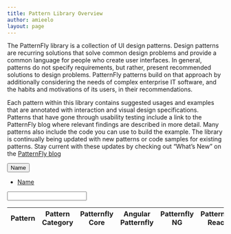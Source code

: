 ```yaml
---
title: Pattern Library Overview
author: amieelo
layout: page
---
```

<p>The PatternFly library is a collection of UI design patterns. Design patterns are recurring solutions that solve
common design problems and provide a common language for people who create user interfaces. In general, patterns do not
specify requirements, but rather, present recommended solutions to design problems. PatternFly patterns build on that
approach by additionally considering the needs of complex enterprise IT software, and the habits and motivations of its
users, in their recommendations.</p>
<p>Each pattern within this library contains suggested usages and examples that are annotated with interaction and
visual design specifications. Patterns that have gone through usability testing include a link to the PatternFly blog
where relevant findings are described in more detail. Many patterns also include the code you can use to build the
example. The library is continually being updated with new patterns or code samples for existing patterns. Stay current
with these updates by checking out “What’s New” on the <a href="https://blog.patternfly.org" target="_blank">PatternFly blog</a></p>

<!-- Textbox Filter -->
<div class="pattern-status-search">
  <div style="width: 300px;">
    <div class="filter-pf">
      <div class="filter-pf-fields">
        <div class="input-group form-group">
          <div class="input-group-btn">
            <div class="dropdown btn-group">
              <button type="button" class="dropdown-toggle btn btn-default" data-toggle="dropdown" aria-haspopup="true" aria-expanded="false">
                Name
                <span class="caret"></span>
              </button>
              <ul class="dropdown-menu">
                <li class="selected"><a href="#">Name</a></li>
              </ul>
            </div>
          </div>
          <input id="inputText" type="text" class="form-control">
        </div>
      </div>
    </div>
  </div>
</div>

<!-- Table HTML -->
<table class="table table-striped pattern-status-table" id="patternTable">
  <thead>
    <tr>
      <th>Pattern</th>
      <th>Pattern Category</th>
      <th>Patternfly Core</th>
      <th>Angular Patternfly</th>
      <th>Patternfly NG</th>
      <th>Patternfly React</th>
    </tr>
  </thead>
</table>

<script>
$(document).ready(function() {

  var patternData = [];

  $.getJSON('https://www.patternfly.org/patternfly-design/status/pattern-status.json', function (data) {

    data.forEach(function (parentValue, index) {

        var designPatterns = parentValue.patterns.map(function(childVal, i) {

          var patternLinks;
          var patternflyCoreLink;
          var angularPatternflyLink;
          var patternflyNgLink;
          var patternflyReactLink;
      
          try {
              patternLinks = childVal.files.site.frontmatter;
              
              patternflyCoreLink = patternLinks.impl_jquery ? `<a href="${patternLinks.impl_jquery}">view</a>` : "n/a";

              angularPatternflyLink = patternLinks.impl_angular ? `<a href="${patternLinks.impl_angular}">view</a>` : "n/a";

              patternflyNgLink = patternLinks.impl_ng ? `<a href="${patternLinks.impl_ng}">view</a>` : "n/a";

              patternflyReactLink = patternLinks.impl_react ? `<a href="${patternLinks.impl_react}">view</a>` : "n/a";                   
          
          } catch (err) {
            patternflyCoreLink = "n/a";
            angularPatternflyLink = "n/a";
            patternflyNgLink = "n/a";
            patternflyReactLink = "n/a";
          }
        
          return {
            patternName: childVal.name,
            patternCategory: parentValue.name,
            patternflyCore: patternflyCoreLink,
            angularPatternfly: angularPatternflyLink,
            patternflyNg: patternflyNgLink,
            patternflyReact: patternflyReactLink
          };
        });

        patternData = patternData.concat(designPatterns);
    });

    loadDataTable(patternData);
});

// Load DataTable
function loadDataTable(designStatusData) {
    var table = $("#patternTable").DataTable({
      "paging": false,
      "searching": true,
      columns: [
        { data: "patternName" },
        { data: "patternCategory"},
        { data: "patternflyCore"},
        { data: "angularPatternfly"},
        { data: "patternflyNg"},
        { data: "patternflyReact"}
      ],
      data: designStatusData,
      dom: "t",
      language: {
      zeroRecords: "No patterns found"
       },
    });
    $('#inputText').keyup( function (){
      table.search($(this).val()).draw() 
    });
  }
});
</script>